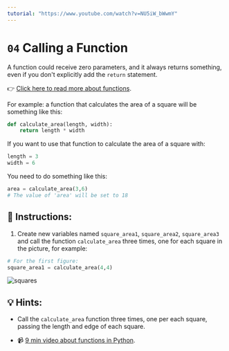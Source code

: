 ```yaml
---
tutorial: "https://www.youtube.com/watch?v=NU5iW_bWwmY"
---
```


# `04` Calling a Function  

A function could receive zero parameters, and it always returns something, even if you don't explicitly add the `return` statement.

👉 [Click here to read more about functions](https://content.breatheco.de/lesson/working-with-functions-python).

For example: a function that calculates the area of a square will be something like this:

```python
def calculate_area(length, width):
    return length * width
```

If you want to use that function to calculate the area of a square with:

```python
length = 3
width = 6
```

You need to do something like this:

```python
area = calculate_area(3,6)
# The value of 'area' will be set to 18
```

## 📝 Instructions:

1. Create new variables named `square_area1`, `square_area2`, `square_area3` and call the function `calculate_area` three times, one for each square in the picture, for example: 

```python
# For the first figure:
square_area1 = calculate_area(4,4)
```

![squares](http://i.imgur.com/VyoJRAL.png)

## 💡 Hints:

+ Call the `calculate_area` function three times, one per each square, passing the length and edge of each square.

+ 📹 [9 min video about functions in Python](https://www.youtube.com/watch?v=NE97ylAnrz4).

